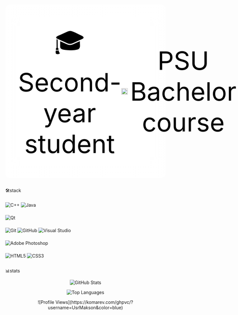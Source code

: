 <div align="center" style="background: linear-gradient(rgba(255, 255, 255, 0.85), rgba(255, 255, 255, 0.85)), url('[https://upload.wikimedia.org/wikipedia/commons/thumb/b/b1/%D0%9F%D0%B5%D1%80%D0%BC%D1%81%D0%BA%D0%B8%D0%B9_%D0%B3%D0%BE%D1%81%D1%83%D0%B4%D0%B0%D1%80%D1%81%D1%82%D0%B2%D0%B5%D0%BD%D0%BD%D1%8B%D0%B9_%D1%83%D0%BD%D0%B8%D0%B2%D0%B5%D1%80%D1%81%D0%B8%D1%82%D0%B5%D1%82._%D0%9A%D0%BE%D1%80%D0%BF%D1%83%D1%81_%E2%84%965.jpg/500px-%D0%9F%D0%B5%D1%80%D0%BC%D1%81%D0%BA%D0%B8%D0%B9_%D0%B3%D0%BE%D1%81%D1%83%D0%B4%D0%B0%D1%80%D1%81%D1%82%D0%B2%D0%B5%D0%BD%D0%BD%D1%8B%D0%B9_%D1%83%D0%BD%D0%B8%D0%B2%D0%B5%D1%80%D1%81%D0%B8%D1%82%D0%B5%D1%82._%D0%9A%D0%BE%D1%80%D0%BF%D1%83%D1%81_%E2%84%965.jpg](https://upload.wikimedia.org/wikipedia/commons/thumb/b/b1/%D0%9F%D0%B5%D1%80%D0%BC%D1%81%D0%BA%D0%B8%D0%B9_%D0%B3%D0%BE%D1%81%D1%83%D0%B4%D0%B0%D1%80%D1%81%D1%82%D0%B2%D0%B5%D0%BD%D0%BD%D1%8B%D0%B9_%D1%83%D0%BD%D0%B8%D0%B2%D0%B5%D1%80%D1%81%D0%B8%D1%82%D0%B5%D1%82._%D0%9A%D0%BE%D1%80%D0%BF%D1%83%D1%81_%E2%84%965.jpg/500px-%D0%9F%D0%B5%D1%80%D0%BC%D1%81%D0%BA%D0%B8%D0%B9_%D0%B3%D0%BE%D1%81%D1%83%D0%B4%D0%B0%D1%80%D1%81%D1%82%D0%B2%D0%B5%D0%BD%D0%BD%D1%8B%D0%B9_%D1%83%D0%BD%D0%B8%D0%B2%D0%B5%D1%80%D1%81%D0%B8%D1%82%D0%B5%D1%82._%D0%9A%D0%BE%D1%80%D0%BF%D1%83%D1%81_%E2%84%965.jpg)'); background-size: cover; background-position: center; padding: 40px 20px; border-radius: 15px; margin: 20px 0;">
  <div style="backdrop-filter: blur(10px); padding: 20px; border-radius: 10px; background: rgba(255, 255, 255, 0.1);">
    <div align="center">
      <a href="https://www.psu.ru" target="_blank" style="display: inline-flex; align-items: center; text-decoration: none;">
      <a3 style="font-size: 80px; color: #000;">🎓Second-year student</a3>
        <img src="https://www.psu.ru/images/3/9/2/f/9/392f9e8f2384ada131e1be8574ccb49e86ea0199-500px-.png" alt="ПГНИУ" width="20" height="20" style="margin-right: 8px;" />
        <t style="font-size: 80px; color: #000;">PSU Bachelor course</a>
      </a>
      </div>
  </div>
</div>

##
🛠️stack

###
![C++](https://img.shields.io/badge/C++-%2300599C.svg?style=for-the-badge&logo=c%2B%2B&logoColor=white)
![Java](https://img.shields.io/badge/Java-%23ED8B00.svg?style=for-the-badge&logo=openjdk&logoColor=white)

###
![Qt](https://img.shields.io/badge/Qt-%23217346.svg?style=for-the-badge&logo=Qt&logoColor=white)

###
![Git](https://img.shields.io/badge/Git-F05032?style=for-the-badge&logo=git&logoColor=white)
![GitHub](https://img.shields.io/badge/GitHub-100000?style=for-the-badge&logo=github&logoColor=white)
![Visual Studio](https://img.shields.io/badge/Visual%20Studio-5C2D91.svg?style=for-the-badge&logo=visual-studio&logoColor=white)

###
![Adobe Photoshop](https://img.shields.io/badge/Adobe%20Photoshop-%2331A8FF.svg?style=for-the-badge&logo=adobephotoshop&logoColor=white)

###
![HTML5](https://img.shields.io/badge/HTML5-%23E34F26.svg?style=for-the-badge&logo=html5&logoColor=white)
![CSS3](https://img.shields.io/badge/CSS3-%231572B6.svg?style=for-the-badge&logo=css3&logoColor=white)

##
📊stats
<div align="center">

  ![GitHub Stats](https://github-readme-stats.vercel.app/api?username=UsrMakson&show_icons=true&theme=radical&hide_border=true)
  
  ![Top Languages](https://github-readme-stats.vercel.app/api/top-langs/?username=UsrMakson&layout=compact&theme=radical&hide_border=true)
  
</div>
    <div align="center">
        ![Profile Views](https://komarev.com/ghpvc/?username=UsrMakson&color=blue)
    </div>
